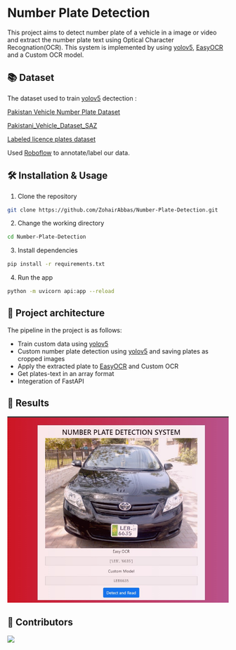 # Number Plate Detection
This project aims to detect number plate of a vehicle in a image or video and extract the number plate text using Optical Character Recognation(OCR). This system is implemented by using [yolov5](https://github.com/ultralytics/yolov5 "yolov5"), [EasyOCR](https://github.com/JaidedAI/EasyOCR "EasyOCR") and a Custom OCR model. 

## 📚 Dataset
The dataset used to train [yolov5](https://github.com/ultralytics/yolov5 "yolov5") dectection :  

[Pakistan Vehicle Number Plate Dataset](https://github.com/usmanweb/Pakistan-Vehicle-Number-Plate-Dataset "Pakistan Vehicle Number Plate Dataset")

[Pakistani_Vehicle_Dataset_SAZ](https://www.kaggle.com/datasets/abdulazizbaig/pakistani-vehicle-dataset-saz-vrs "Pakistani_Vehicle_Dataset_SAZ")

[Labeled licence plates dataset](https://www.kaggle.com/datasets/achrafkhazri/labeled-licence-plates-dataset "Labeled Licence Plate Dataset")

Used [Roboflow](https://roboflow.com/ "Roboflow") to annotate/label our data.

## 🛠️ Installation & Usage

1. Clone the repository

```bash
git clone https://github.com/ZohairAbbas/Number-Plate-Detection.git
```

2. Change the working directory

```bash
cd Number-Plate-Detection
```

3. Install dependencies

```bash
pip install -r requirements.txt
```

4. Run the app

```bash
python -m uvicorn api:app --reload
```

## 🔭 Project architecture

The pipeline in the project is as follows:  

- Train custom data using [yolov5](https://github.com/ultralytics/yolov5 "yolov5")
- Custom number plate detection using [yolov5](https://github.com/ultralytics/yolov5 "yolov5") and saving plates as cropped images
- Apply the extracted plate to [EasyOCR](https://github.com/JaidedAI/EasyOCR "EasyOCR") and Custom OCR
- Get plates-text in an array format
- Integeration of FastAPI

## 💎 Results

![images](https://github.com/ZohairAbbas/Number-Plate-Detection/blob/main/data/111.jpeg) 


## 🤝 Contributors 
<a href="https://github.com/ZohairAbbas/Number-Plate-Detection/graphs/contributors">
  <img src="https://contrib.rocks/image?repo=ZohairAbbas/Number-Plate-Detection" />
</a>






